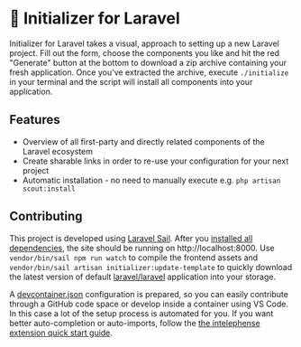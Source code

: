 # 🚀 Initializer for Laravel

Initializer for Laravel takes a visual, approach to setting up a new Laravel project. Fill out the form, choose the components you like and hit the red "Generate" button at the bottom to download a zip archive containing your fresh application. Once you've extracted the archive, execute `./initialize` in your terminal and the script will install all components into your application. 

## Features

- Overview of all first-party and directly related components of the Laravel ecosystem
- Create sharable links in order to re-use your configuration for your next project
- Automatic installation - no need to manually execute e.g. `php artisan scout:install`

## Contributing

This project is developed using [Laravel Sail](https://laravel.com/docs/sail). After you [installed all dependencies](https://laravel.com/docs/sail#installing-composer-dependencies-for-existing-projects), the site should be running on http://localhost:8000. Use `vendor/bin/sail npm run watch` to compile the frontend assets and `vendor/bin/sail artisan initializer:update-template` to quickly download the latest version of default [laravel/laravel]() application into your storage.

A [devcontainer.json](.devcontainer/devcontainer.json) configuration is prepared, so you can easily contribute through a GitHub code space or develop inside a container using VS Code. In this case a lot of the setup process is automated for you. If you want better auto-completion or auto-imports, follow the [the intelephense extension quick start guide](https://marketplace.visualstudio.com/items?itemName=bmewburn.vscode-intelephense-client#quick-start).

